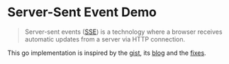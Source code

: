 # Server-Sent Event Demo

> Server-sent events ([SSE](https://en.wikipedia.org/wiki/Server-sent_events)) is a technology where a browser receives automatic updates from a server via HTTP connection.

This go implementation is inspired by the [gist](https://gist.github.com/ismasan/3fb75381cd2deb6bfa9c), its [blog](https://robots.thoughtbot.com/writing-a-server-sent-events-server-in-go) and the [fixes](https://gist.github.com/schmohlio/d7bdb255ba61d3f5e51a512a7c0d6a85).

## 